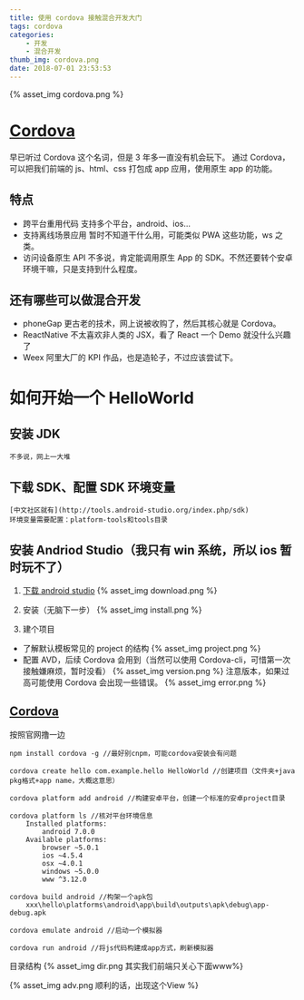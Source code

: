 ```yaml
---
title: 使用 cordova 接触混合开发大门
tags: cordova
categories:
    - 开发
    - 混合开发
thumb_img: cordova.png
date: 2018-07-01 23:53:53
---
```


{% asset_img cordova.png %}

# [Cordova](http://cordova.apache.org/)

早已听过 Cordova 这个名词，但是 3 年多一直没有机会玩下。
通过 Cordova，可以把我们前端的 js、html、css 打包成 app 应用，使用原生 app 的功能。

## 特点

-   跨平台重用代码
    支持多个平台，android、ios...
-   支持离线场景应用
    暂时不知道干什么用，可能类似 PWA 这些功能，ws 之类。
-   访问设备原生 API
    不多说，肯定能调用原生 App 的 SDK。不然还要转个安卓环境干嘛，只是支持到什么程度。

## 还有哪些可以做混合开发

-   phoneGap
    更古老的技术，网上说被收购了，然后其核心就是 Cordova。
-   ReactNative
    不太喜欢非人类的 JSX，看了 React 一个 Demo 就没什么兴趣了
-   Weex
    阿里大厂的 KPI 作品，也是造轮子，不过应该尝试下。

# 如何开始一个 HelloWorld

## 安装 JDK

    不多说，网上一大堆

## 下载 SDK、配置 SDK 环境变量

    [中文社区就有](http://tools.android-studio.org/index.php/sdk)
    环境变量需要配置：platform-tools和tools目录

## 安装 Andriod Studio（我只有 win 系统，所以 ios 暂时玩不了）

1. [下载 android studio](https://developer.android.google.cn/studio/)
   {% asset_img download.png %}

2. 安装（无脑下一步）
   {% asset_img install.png %}

3. 建个项目

-   了解默认模板常见的 project 的结构
    {% asset_img project.png %}
-   配置 AVD，后续 Cordova 会用到（当然可以使用 Cordova-cli，可惜第一次接触嫌麻烦，暂时没看）
    {% asset_img version.png %}
    注意版本，如果过高可能使用 Cordova 会出现一些错误。
    {% asset_img error.png %}

## [Cordova](http://cordova.apache.org/docs/en/latest/guide/cli/index.html)

按照官网撸一边

```
npm install cordova -g //最好别cnpm，可能cordova安装会有问题

cordova create hello com.example.hello HelloWorld //创建项目（文件夹+java pkg格式+app name，大概这意思）

cordova platform add android //构建安卓平台，创建一个标准的安卓project目录

cordova platform ls //核对平台环境信息
    Installed platforms:
        android 7.0.0
    Available platforms:
        browser ~5.0.1
        ios ~4.5.4
        osx ~4.0.1
        windows ~5.0.0
        www ^3.12.0

cordova build android //构架一个apk包
    xxx\hello\platforms\android\app\build\outputs\apk\debug\app-debug.apk

cordova emulate android //启动一个模拟器

cordova run android //将js代码构建成app方式，刷新模拟器
```

目录结构
{% asset_img dir.png 其实我们前端只关心下面www%}

{% asset_img adv.png 顺利的话，出现这个View %}
